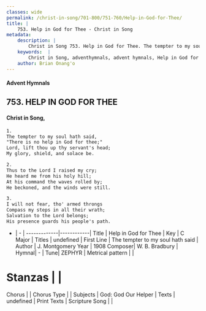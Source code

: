 ```yaml
---
classes: wide
permalink: /christ-in-song/701-800/751-760/Help-in-God-for-Thee/
title: |
    753. Help in God for Thee - Christ in Song
metadata:
    description: |
        Christ in Song 753. Help in God for Thee. The tempter to my soul hath said,  "There is no help in God for thee;" Lord, lift thou up thy servant's head; My glory, shield, and solace be.
    keywords:  |
        Christ in Song, adventhymnals, advent hymnals, Help in God for Thee, The tempter to my soul hath said. 
    author: Brian Onang'o
---
```


#### Advent Hymnals
## 753. HELP IN GOD FOR THEE
####  Christ in Song,

```txt
1.
The tempter to my soul hath said, 
"There is no help in God for thee;"
Lord, lift thou up thy servant's head;
My glory, shield, and solace be.

2.
Thus to the Lord I raised my cry;
He heard me from his holy hill;
At his command the waves rolled by;
He beckoned, and the winds were still.

3.
I will not fear, tho' armed throngs
Compass my steps in all their wrath;
Salvation to the Lord belongs;
His presence guards his people's path.

```

- |   -  |
-------------|------------|
Title | Help in God for Thee |
Key | C Major |
Titles | undefined |
First Line | The tempter to my soul hath said |
Author | J. Montgomery
Year | 1908
Composer| W. B. Bradbury |
Hymnal|  - |
Tune| ZEPHYR |
Metrical pattern | |
# Stanzas |  |
Chorus |  |
Chorus Type |  |
Subjects | God: God Our Helper |
Texts | undefined |
Print Texts | 
Scripture Song |  |
    

